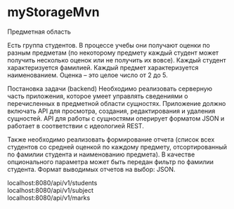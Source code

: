 # myStorageMvn

Предметная область

Есть группа студентов. В процессе учебы они получают оценки по разным предметам (по некоторому предмету каждый студент может получить несколько оценок или не получить их вовсе). Каждый студент характеризуется фамилией. Каждый предмет характеризуется наименованием. Оценка – это целое число от 2 до 5.

Постановка задачи (backend)
Необходимо реализовать серверную часть приложения, которое умеет управлять сведениями о перечисленных в предметной области сущностях. Приложение должно включать API для просмотра, создания, редактирования и удаления сущностей. API для работы с сущностями оперирует форматом JSON и работает в соответствии с идеологией REST. 

Также необходимо реализовать формирование отчета (список всех студентов со средней оценкой по каждому предмету, отсортированный по фамилии студента и наименованию предмета). В качестве опционального параметра может быть передан фильтр по фамилии студента.
 Формат выводимых отчетов на выбор: JSON.


localhost:8080/api/v1/students <br>
localhost:8080/api/v1/subject <br>
localhost:8080/api/v1/marks
